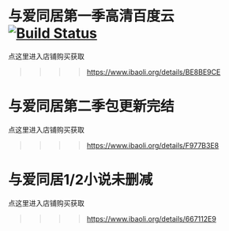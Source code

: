 # 与爱同居第一季高清百度云[![Build Status](https://travis-ci.org/Qix-/color.svg?branch=master)](https://travis-ci.org/Qix-/color)

点这里进入店铺购买获取
>>>>https://www.ibaoli.org/details/BE8BE9CE

# 与爱同居第二季包更新完结
点这里进入店铺购买获取
>>>>https://www.ibaoli.org/details/F977B3E8

# 与爱同居1/2小说未删减
点这里进入店铺购买获取
>>>>https://www.ibaoli.org/details/667112E9
